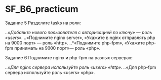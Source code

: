 # SF_B6_practicum
Задание 5
Разделите tasks на роли:

..*«Добавьте нового пользователя с авторизацией по ключу» — роль «users».
..*«Поднимите nginx server», «Укажите в nginx отправлять php на 9000 порт» — роль «http».
..*«Поднимите php-fpm», «Укажите php-fpm принимать на 9000 порт»— роль «php».


Задание 6
Поднимите nginx и php-fpm на разных серверах:

..*«Для nginx сервера используйте роль «users» «http».
..*«Для php-fpm сервера используйте роль «users» «php».